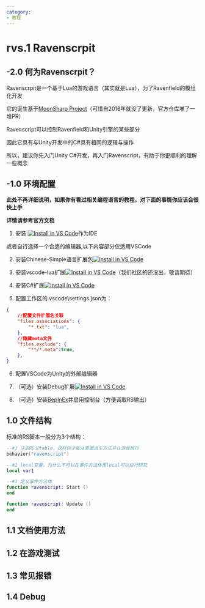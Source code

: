```yaml
---
category: 
- 教程
---
```

# rvs.1 Ravenscrpit
## -2.0 何为Ravenscrpit？
Ravenscrpit是一个基于Lua的游戏语言（其实就是Lua），为了Ravenfield的模组化开发

它的诞生基于[MoonSharp Project](https://www.moonsharp.org/)（可惜自2016年就没了更新，官方仓库堆了一堆PR）

Ravenscript可以控制Ravenfield和Unity引擎的某些部分

因此它具有与Unity开发中的C#具有相同的逻辑与操作

所以，建议你先入门Unity C#开发，再入门Ravenscript，有助于你更顺利的理解一些概念

## -1.0 环境配置
**此处不再详细说明，如果你有看过相关编程语言的教程，对下面的事情你应该会很快上手**

**详情请参考官方文档**
1. 安装
[![Install in VS Code](https://img.shields.io/badge/VS%20Code-Install-blue?style=for-the-badge&logo=visualstudiocode "Install in VS Code")](https://code.visualstudio.com/)作为IDE

  或者自行选择一个合适的编辑器,以下内容部分仅适用VSCode

2. 安装Chinese-Simple语言扩展包[![Install in VS Code](https://img.shields.io/badge/VS%20Code-Install-blue?style=for-the-badge&logo=visualstudiocode "Install in VS Code")](https://marketplace.visualstudio.com/items?itemName=MS-CEINTL.vscode-language-pack-zh-hans)

3. 安装vscode-lua扩展[![Install in VS Code](https://img.shields.io/badge/VS%20Code-Install-blue?style=for-the-badge&logo=visualstudiocode "Install in VS Code")](https://marketplace.visualstudio.com/items?itemName=sumneko.lua)（我们社区的还没出，敬请期待）

4. 安装C#扩展[![Install in VS Code](https://img.shields.io/badge/VS%20Code-Install-blue?style=for-the-badge&logo=visualstudiocode "Install in VS Code")](https://marketplace.visualstudio.com/items?itemName=ms-dotnettools.csharp)

5. 配置工作区的.vscode\settings.json为：
```json 
{
    //配置文件扩展名关联
    "files.associations": {
        "*.txt": "lua",
    },
	//隐藏meta文件
    "files.exclude": {
        "**/*.meta":true,
    },
}
```
6. 配置VSCode为Unity的外部编辑器

7. （可选）安装Debug扩展[![Install in VS Code](https://img.shields.io/badge/VS%20Code-Install-blue?style=for-the-badge&logo=visualstudiocode "Install in VS Code")](https://marketplace.visualstudio.com/items?itemName=xanathar.moonsharp-debug)

8. （可选）安装[BepInEx](https://www.bilibili.com/read/cv8997496/)并启用控制台（方便调取RS输出）

## 1.0 文件结构
标准的RS脚本一般分为3个结构：
```lua
--#1 注册RS父table，这样你才能从里面派生方法并让游戏执行
behavior("ravenscript")

--#2 local变量，为什么不可以在事件方法体里local可以自行研究
local var1

--#3 定义事件方法体
function ravenscript: Start ()
end

function ravenscript: Update ()
end
```

## 1.1 文档使用方法

## 1.2 在游戏测试

## 1.3 常见报错

## 1.4 Debug